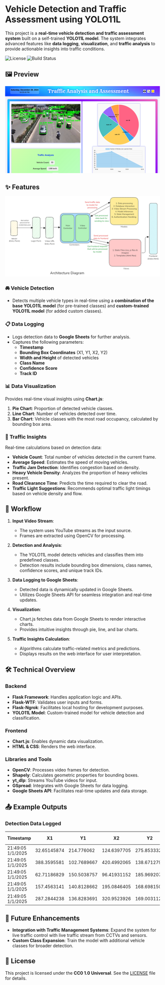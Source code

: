 # **Vehicle Detection and Traffic Assessment using YOLO11L**

This project is a **real-time vehicle detection and traffic assessment system** built on a self-trained **YOLO11L model**. The system integrates advanced features like **data logging**, **visualization**, and **traffic analysis** to provide actionable insights into traffic conditions.

![License](https://img.shields.io/github/license/Vedant363/Vehicle-Detection-and-Traffic-Assessment?color=gold)
![Build Status](https://img.shields.io/badge/build-passing-neongreen)
<!-- ![Last Commit](https://img.shields.io/github/last-commit/Vedant363/Vehicle-Detection-and-Traffic-Assessment?color=orange) -->
<!-- ![Visitors](https://hits.seeyoufarm.com/api/count/incr/badge.svg?url=https://github.com/Vedant363/Vehicle-Detection-and-Traffic-Assessment&count_bg=red) -->




## 🖼️ **Preview**
![Photo 1](views/static/images/photo1.png)



## ✨ **Features**
![AD](views/static/images/arch_diagram.png)

### 🚘 **Vehicle Detection**
- Detects multiple vehicle types in real-time using a **combination of the base YOLO11L model** (for pre-trained classes) and **custom-trained YOLO11L model** (for added custom classes).


### 📋 **Data Logging**
- Logs detection data to **Google Sheets** for further analysis.
- Captures the following parameters:
  - **Timestamp**
  - **Bounding Box Coordinates** (X1, Y1, X2, Y2)
  - **Width and Height** of detected vehicles
  - **Class Name**
  - **Confidence Score**
  - **Track ID**



### 📊 **Data Visualization**
Provides real-time visual insights using **Chart.js**:
1. **Pie Chart**: Proportion of detected vehicle classes.
2. **Line Chart**: Number of vehicles detected over time.
3. **Bar Chart**: Vehicle classes with the most road occupancy, calculated by bounding box area.



### 🚦 **Traffic Insights**
Real-time calculations based on detection data:
- **Vehicle Count**: Total number of vehicles detected in the current frame.
- **Average Speed**: Estimates the speed of moving vehicles.
- **Traffic Jam Detection**: Identifies congestion based on density.
- **Heavy Vehicle Density**: Analyzes the proportion of heavy vehicles present.
- **Road Clearance Time**: Predicts the time required to clear the road.
- **Traffic Light Suggestions**: Recommends optimal traffic light timings based on vehicle density and flow.



## 🔄 **Workflow**

1. **Input Video Stream**:
   - The system uses YouTube streams as the input source.
   - Frames are extracted using OpenCV for processing.

2. **Detection and Analysis**:
   - The YOLO11L model detects vehicles and classifies them into predefined classes.
   - Detection results include bounding box dimensions, class names, confidence scores, and unique track IDs.

3. **Data Logging to Google Sheets**:
   - Detected data is dynamically updated in Google Sheets.
   - Utilizes Google Sheets API for seamless integration and real-time updates.

4. **Visualization**:
   - Chart.js fetches data from Google Sheets to render interactive charts.
   - Provides intuitive insights through pie, line, and bar charts.

5. **Traffic Insights Calculation**:
   - Algorithms calculate traffic-related metrics and predictions.
   - Displays results on the web interface for user interpretation.



## 🛠️ **Technical Overview**

### Backend
- **Flask Framework**: Handles application logic and APIs.
- **Flask-WTF**: Validates user inputs and forms.
- **Flask-Ngrok**: Facilitates local hosting for development purposes.
- **YOLO11L Model**: Custom-trained model for vehicle detection and classification.

### Frontend
- **Chart.js**: Enables dynamic data visualization.
- **HTML & CSS**: Renders the web interface.

### Libraries and Tools
- **OpenCV**: Processes video frames for detection.
- **Shapely**: Calculates geometric properties for bounding boxes.
- **yt_dlp**: Streams YouTube videos for input.
- **GSpread**: Integrates with Google Sheets for data logging.
- **Google Sheets API**: Facilitates real-time updates and data storage.



## 📤 **Example Outputs**

### **Detection Data Logged**
| **Timestamp**          | **X1**        | **Y1**       | **X2**        | **Y2**       | **Width**     | **Height**    | **Class Name** | **Confidence** | **Track ID** |
|------------------------|---------------|--------------|---------------|--------------|---------------|---------------|----------------|----------------|--------------|
| 21:49:05 1/1/2025      | 32.65145874   | 214.776062   | 124.6397705   | 275.8533325  | 91.98831177   | 61.07727051   | car            | 0.9123997688   | 1            |
| 21:49:05 1/1/2025      | 388.3595581   | 102.7689667  | 420.4992065   | 138.6712799  | 32.13964844   | 35.90231323   | scooter        | 0.8495836258   | 2            |
| 21:49:05 1/1/2025      | 62.71186829   | 150.5038757  | 96.41931152   | 185.9692078  | 33.70744324   | 35.46533203   | auto           | 0.8151150942   | 3            |
| 21:49:05 1/1/2025      | 157.4563141   | 140.8128662  | 195.0846405   | 168.6981506  | 37.62832642   | 27.88528442   | car            | 0.7732740045   | 4            |
| 21:49:05 1/1/2025      | 287.2844238   | 136.8283691  | 320.9523926   | 169.0031128  | 33.66796875   | 32.17474365   | car            | 0.7720789313   | 5            |


## 🚀 **Future Enhancements**

- **Integration with Traffic Management Systems**: Expand the system for live traffic control with live traffic stream from CCTVs and sensors.
- **Custom Class Expansion**: Train the model with additional vehicle classes for broader detection.



## 📝 **License**
This project is licensed under the **CC0 1.0 Universal**. See the [LICENSE](LICENSE.md) file for details.
